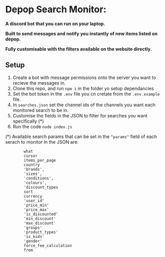# Depop Search Monitor:

**A discord bot that you can run on your laptop.**

**Built to send messages and notify you instantly of new items listed on depop.**

**Fully customisable with the filters available on the website directly.**

## Setup

1) Create a bot with message permissions onto the server you want to recieve the messages in.
2) Clone this repo, and run `npm i` in the folder yo setup dependancies
3) Set the bot token in the `.env` file you cn cretate from the `.env.example` file.
4) In `searches.json` set the channel ids of the channels you want each monitored search to be in.
5) Customise the fields in the JSON to filter for searches you want specifically (*)
6) Run the code `node index.js`

(*) Available search params that can be set in the `"params"` field of each serach to monitor in the JSON are:

            what
            cursor
            items_per_page
            country
            'brands', 
            'sizes', 
            'conditions', 
            'colours', 
            'discount_types
            sort
            currency
            'user_id'
            'price_min'
            'price_max'
            'is_discounted'
            'min_discount'
            'max_discount'
            'groups'
            'product_types'
            'is_kids'
            'gender'
            force_fee_calculation
            from
